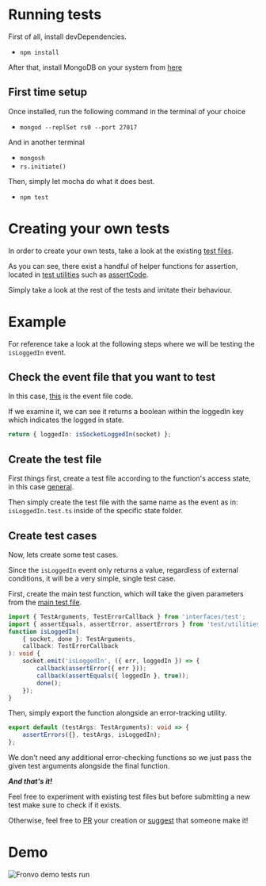 # Running tests

First of all, install devDependencies.

-   `npm install`

After that, install MongoDB on your system from [here](https://www.mongodb.com/try/download/community)

## First time setup

Once installed, run the following command in the terminal of your choice

-   `mongod --replSet rs0 --port 27017`

And in another terminal

-   `mongosh`
-   `rs.initiate()`

Then, simply let mocha do what it does best.

-   `npm test`

# Creating your own tests

In order to create your own tests, take a look at the existing [test files](https://github.com/Fronvo/server/tree/master/src/test).

As you can see, there exist a handful of helper functions for assertion, located in [test utilities](https://github.com/Fronvo/server/blob/master/src/test/utilities.ts) such as [assertCode](https://github.com/swc-project/swc-node).

Simply take a look at the rest of the tests and imitate their behaviour.

# Example

For reference take a look at the following steps where we will be testing the `isLoggedIn` event.

## Check the event file that you want to test

In this case, [this](https://github.com/Fronvo/server/blob/master/src/events/general/isLoggedIn.ts) is the event file code.

If we examine it, we can see it returns a boolean within the loggedIn key which indicates the logged in state.

```ts
return { loggedIn: isSocketLoggedIn(socket) };
```

## Create the test file

First things first, create a test file according to the function's access state, in this case [general](https://github.com/Fronvo/server/tree/master/src/test/general).

Then simply create the test file with the same name as the event as in: `isLoggedIn.test.ts` inside of the specific state folder.

## Create test cases

Now, lets create some test cases.

Since the `isLoggedIn` event only returns a value, regardless of external conditions, it will be a very simple, single test case.

First, create the main test function, which will take the given parameters from the [main test file](https://github.com/Fronvo/server/blob/master/src/test/main.ts#L49).

```ts
import { TestArguments, TestErrorCallback } from 'interfaces/test';
import { assertEquals, assertError, assertErrors } from 'test/utilities';
function isLoggedIn(
    { socket, done }: TestArguments,
    callback: TestErrorCallback
): void {
    socket.emit('isLoggedIn', ({ err, loggedIn }) => {
        callback(assertError({ err }));
        callback(assertEquals({ loggedIn }, true));
        done();
    });
}
```

Then, simply export the function alongside an error-tracking utility.

```ts
export default (testArgs: TestArguments): void => {
    assertErrors({}, testArgs, isLoggedIn);
};
```

We don't need any additional error-checking functions so we just pass the given test arguments alongside the final function.

**_And that's it!_**

Feel free to experiment with existing test files but before submitting a new test make sure to check if it exists.

Otherwise, feel free to [PR](https://github.com/Fronvo/server/pulls) your creation or [suggest](https://github.com/Fronvo/server/issues?q=is%3Aopen+is%3Aissue+label%3Aenhancement) that someone make it!

# Demo

<img src='https://raw.githubusercontent.com/Fronvo/server/master/.github/assets/demo-run-tests.svg' alt='Fronvo demo tests run'>

